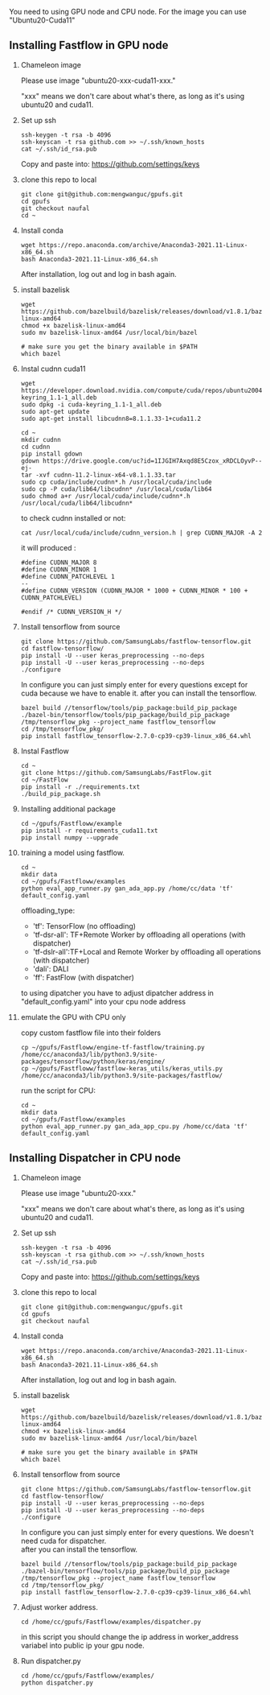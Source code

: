You need to using GPU node and CPU node. For the image you can use "Ubuntu20-Cuda11"

## Installing Fastflow in GPU node
1. Chameleon image

    Please use image "ubuntu20-xxx-cuda11-xxx."

    "xxx" means we don't care about what's there, as long as it's using ubuntu20 and cuda11.

2. Set up ssh
    ```
    ssh-keygen -t rsa -b 4096
    ssh-keyscan -t rsa github.com >> ~/.ssh/known_hosts
    cat ~/.ssh/id_rsa.pub
    ```

    Copy and paste into: https://github.com/settings/keys

3. clone this repo to local

    ```
    git clone git@github.com:mengwanguc/gpufs.git
    cd gpufs
    git checkout naufal
    cd ~
    ```

4. Install conda

    ```
    wget https://repo.anaconda.com/archive/Anaconda3-2021.11-Linux-x86_64.sh
    bash Anaconda3-2021.11-Linux-x86_64.sh
    ```
    After installation, log out and log in bash again.

5. install bazelisk
    ```
    wget https://github.com/bazelbuild/bazelisk/releases/download/v1.8.1/bazelisk-linux-amd64
    chmod +x bazelisk-linux-amd64
    sudo mv bazelisk-linux-amd64 /usr/local/bin/bazel
        
    # make sure you get the binary available in $PATH
    which bazel
    ```

6. Instal cudnn cuda11
    ```
    wget https://developer.download.nvidia.com/compute/cuda/repos/ubuntu2004/x86_64/cuda-keyring_1.1-1_all.deb
    sudo dpkg -i cuda-keyring_1.1-1_all.deb
    sudo apt-get update
    sudo apt-get install libcudnn8=8.1.1.33-1+cuda11.2

    cd ~
    mkdir cudnn
    cd cudnn
    pip install gdown
    gdown https://drive.google.com/uc?id=1IJGIH7Axqd8E5Czox_xRDCLOyvP--ej-
    tar -xvf cudnn-11.2-linux-x64-v8.1.1.33.tar
    sudo cp cuda/include/cudnn*.h /usr/local/cuda/include
    sudo cp -P cuda/lib64/libcudnn* /usr/local/cuda/lib64
    sudo chmod a+r /usr/local/cuda/include/cudnn*.h /usr/local/cuda/lib64/libcudnn*
    ```

    to check cudnn installed or not:
    ```
    cat /usr/local/cuda/include/cudnn_version.h | grep CUDNN_MAJOR -A 2
    ```
    it will produced :
    ```
    #define CUDNN_MAJOR 8
    #define CUDNN_MINOR 1
    #define CUDNN_PATCHLEVEL 1
    --
    #define CUDNN_VERSION (CUDNN_MAJOR * 1000 + CUDNN_MINOR * 100 + CUDNN_PATCHLEVEL)

    #endif /* CUDNN_VERSION_H */
    ```

7. Install tensorflow from source

    ```
    git clone https://github.com/SamsungLabs/fastflow-tensorflow.git
    cd fastflow-tensorflow/
    pip install -U --user keras_preprocessing --no-deps
    pip install -U --user keras_preprocessing --no-deps
    ./configure
    ```
    In configure you can just simply enter for every questions except for cuda because we have to enable it. 
    after you can install the tensorflow.

    ```
    bazel build //tensorflow/tools/pip_package:build_pip_package
    ./bazel-bin/tensorflow/tools/pip_package/build_pip_package /tmp/tensorflow_pkg --project_name fastflow_tensorflow
    cd /tmp/tensorflow_pkg/
    pip install fastflow_tensorflow-2.7.0-cp39-cp39-linux_x86_64.whl
    ```

8. Instal Fastflow
    ```
    cd ~
    git clone https://github.com/SamsungLabs/FastFlow.git
    cd ~/FastFlow
    pip install -r ./requirements.txt
    ./build_pip_package.sh
    ```

9. Installing additional package

    ```
    cd ~/gpufs/Fastfloww/example
    pip install -r requirements_cuda11.txt
    pip install numpy --upgrade
    ```

10. training a model using fastflow.

    ```
    cd ~
    mkdir data
    cd ~/gpufs/Fastfloww/examples
    python eval_app_runner.py gan_ada_app.py /home/cc/data 'tf' default_config.yaml
    ```
    offloading_type:
    - 'tf': TensorFlow (no offloading) 
    - 'tf-dsr-all': TF+Remote Worker by offloading all operations (with dispatcher)
    - 'tf-dslr-all':TF+Local and Remote Worker by offloading all operations (with dispatcher)
    - 'dali': DALI
    - 'ff': FastFlow (with dispatcher)

    to using dipatcher you have to adjust dipatcher address in "default_config.yaml" into your cpu node address

11. emulate the GPU with CPU only

    copy custom fastflow file into their folders
    ```
    cp ~/gpufs/Fastfloww/engine-tf-fastflow/training.py /home/cc/anaconda3/lib/python3.9/site-packages/tensorflow/python/keras/engine/
    cp ~/gpufs/Fastfloww/fastflow-keras_utils/keras_utils.py /home/cc/anaconda3/lib/python3.9/site-packages/fastflow/
    ```
    run the script for CPU:
    ```
    cd ~
    mkdir data
    cd ~/gpufs/Fastfloww/examples
    python eval_app_runner.py gan_ada_app_cpu.py /home/cc/data 'tf' default_config.yaml
    ```


## Installing Dispatcher in CPU node

1. Chameleon image

    Please use image "ubuntu20-xxx."

    "xxx" means we don't care about what's there, as long as it's using ubuntu20 and cuda11.

2. Set up ssh
    ```
    ssh-keygen -t rsa -b 4096
    ssh-keyscan -t rsa github.com >> ~/.ssh/known_hosts
    cat ~/.ssh/id_rsa.pub
    ```

    Copy and paste into: https://github.com/settings/keys

3. clone this repo to local

    ```
    git clone git@github.com:mengwanguc/gpufs.git
    cd gpufs
    git checkout naufal
    ```

4. Install conda

    ```
    wget https://repo.anaconda.com/archive/Anaconda3-2021.11-Linux-x86_64.sh
    bash Anaconda3-2021.11-Linux-x86_64.sh
    ```
    After installation, log out and log in bash again.

5. install bazelisk
    ```
    wget https://github.com/bazelbuild/bazelisk/releases/download/v1.8.1/bazelisk-linux-amd64
    chmod +x bazelisk-linux-amd64
    sudo mv bazelisk-linux-amd64 /usr/local/bin/bazel
        
    # make sure you get the binary available in $PATH
    which bazel
    ```

6. Install tensorflow from source

    ```
    git clone https://github.com/SamsungLabs/fastflow-tensorflow.git
    cd fastflow-tensorflow/
    pip install -U --user keras_preprocessing --no-deps
    pip install -U --user keras_preprocessing --no-deps
    ./configure
    ```
    In configure you can just simply enter for every questions. We doesn't need cuda for dispatcher.  
    after you can install the tensorflow.

    ```
    bazel build //tensorflow/tools/pip_package:build_pip_package
    ./bazel-bin/tensorflow/tools/pip_package/build_pip_package /tmp/tensorflow_pkg --project_name fastflow_tensorflow
    cd /tmp/tensorflow_pkg/
    pip install fastflow_tensorflow-2.7.0-cp39-cp39-linux_x86_64.whl
    ```

7. Adjust worker address.

    ```
    cd /home/cc/gpufs/Fastfloww/examples/dispatcher.py
    ```

    in this script you should change the ip address in worker_address variabel into public ip your gpu node.

8. Run dispatcher.py
    ```
    cd /home/cc/gpufs/Fastfloww/examples/
    python dispatcher.py
    ```





